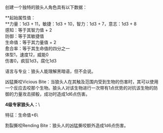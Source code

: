 创建一个独特的狼头人角色具有以下数据：

**起始属性值：\
**力量：1d3 + 11，敏捷：1d3 + 10，智力：1d3 + 7，意志：1d3 + 8\
感知：等于其智力值 + 2\
防御：等于其敏捷值\
生命值：等于其力量值 + 2\
愈合率：等于其生命值的四分之一\
体型1，速度12，威能0\
伤害0，疯狂1d3，腐化1d3

语言与专业：狼头人能理解黑暗语，但不会说。

凶猛撕咬Vicious
Bite：当狼头人在其触及范围内受到生物的伤害时，其可以使用一个反应去咬那个生物。狼头人对该生物进行一次带有1点优势的对抗该生物的防御的力量攻击掷骰，成功时造成1d6点伤害。

**4级专家狼头人：**\

特征：生命值+6\

割裂撕咬Rending Bite：狼头人的凶猛撕咬额外造成1d6点伤害。
